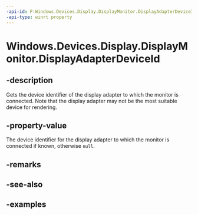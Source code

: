 ```yaml
---
-api-id: P:Windows.Devices.Display.DisplayMonitor.DisplayAdapterDeviceId
-api-type: winrt property
---
```


<!-- Property syntax.
public string DisplayAdapterDeviceId { get; }
-->

# Windows.Devices.Display.DisplayMonitor.DisplayAdapterDeviceId

## -description
Gets the device identifier of the display adapter to which the monitor is connected. Note that the display adapter may not be the most suitable device for rendering.

## -property-value
The device identifier for the display adapter to which the monitor is connected if known, otherwise `null`.

## -remarks

## -see-also

## -examples


